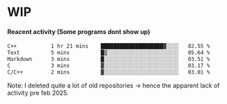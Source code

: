 # WIP

#### Reacent activity (Some programs dont show up)
<!--START_SECTION:waka-->

```txt
C++           1 hr 21 mins    ████████████████████▓░░░░   82.55 %
Text          5 mins          █▒░░░░░░░░░░░░░░░░░░░░░░░   05.64 %
Markdown      3 mins          █░░░░░░░░░░░░░░░░░░░░░░░░   03.51 %
C             3 mins          ▓░░░░░░░░░░░░░░░░░░░░░░░░   03.17 %
C/C++         2 mins          ▓░░░░░░░░░░░░░░░░░░░░░░░░   03.01 %
```

<!--END_SECTION:waka-->

Note: I deleted quite a lot of old repositories -> hence the apparent lack of activity pre feb 2025.
